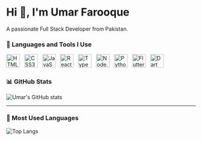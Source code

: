 # Hi 👋, I'm Umar Farooque
A passionate Full Stack Developer from Pakistan.

### 🚀 Languages and Tools I Use

<p align="left">
  <img src="https://cdn.jsdelivr.net/gh/devicons/devicon/icons/html5/html5-original.svg" alt="HTML5" width="36" height="36"/> &nbsp;
  <img src="https://cdn.jsdelivr.net/gh/devicons/devicon/icons/css3/css3-original.svg" alt="CSS3" width="36" height="36"/> &nbsp;
  <img src="https://cdn.jsdelivr.net/gh/devicons/devicon/icons/javascript/javascript-original.svg" alt="JavaScript" width="36" height="36"/> &nbsp;
  <img src="https://cdn.jsdelivr.net/gh/devicons/devicon/icons/react/react-original.svg" alt="React" width="36" height="36"/> &nbsp;
  <img src="https://cdn.jsdelivr.net/gh/devicons/devicon/icons/typescript/typescript-original.svg" alt="TypeScript" width="36" height="36"/> &nbsp;
  <img src="https://cdn.jsdelivr.net/gh/devicons/devicon/icons/nodejs/nodejs-original.svg" alt="Node.js" width="36" height="36"/> &nbsp;
  <img src="https://cdn.jsdelivr.net/gh/devicons/devicon/icons/python/python-original.svg" alt="Python" width="36" height="36"/> &nbsp;
  <img src="https://cdn.jsdelivr.net/gh/devicons/devicon/icons/flutter/flutter-original.svg" alt="Flutter" width="36" height="36"/> &nbsp;
  <img src="https://cdn.jsdelivr.net/gh/devicons/devicon/icons/dart/dart-original.svg" alt="Dart" width="36" height="36"/>
</p>

### 📊 GitHub Stats
![Umar's GitHub stats](https://github-readme-stats.vercel.app/api?username=umar-farooque123&show_icons=true&bg_color=ffffff&text_color=000000&icon_color=2f80ed)

---

### 🧠 Most Used Languages
![Top Langs](https://github-readme-stats.vercel.app/api/top-langs/?username=umar-farooque123&layout=compact&theme=tokyonight)

